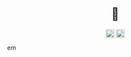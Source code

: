 
<h1 align="center">🦷</h1>  

<p align="center">  
<a href="https://twitter.com/kabue murage" target="blank"><img align="center" src="https://cdn.jsdelivr.net/npm/simple-icons@3.0.1/icons/twitter.svg" alt="kabue murage" height="20" width="20" /></a>  
<a href="https://linkedin.com/in/kabue murage" target="blank"><img align="center" src="https://cdn.jsdelivr.net/npm/simple-icons@3.0.1/icons/linkedin.svg" alt="kabue murage" height="20" width="20" /></a>  
</p>em
